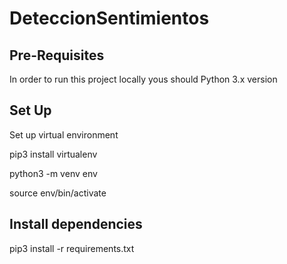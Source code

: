 # DeteccionSentimientos

## Pre-Requisites
In order to run this project locally yous should Python 3.x version

## Set Up
Set up virtual environment

pip3 install virtualenv

python3 -m venv env

source env/bin/activate

## Install dependencies
pip3 install -r requirements.txt
